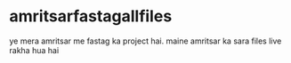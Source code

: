 # amritsarfastagallfiles
ye mera amritsar me fastag ka project hai. maine amritsar ka sara files live rakha hua hai
